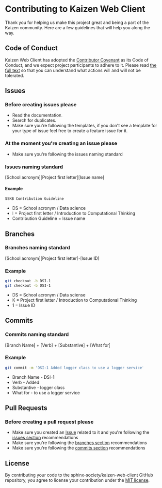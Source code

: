 # Contributing to Kaizen Web Client

Thank you for helping us make this project great and being a part of the Kaizen community. Here are a few guidelines that will help you along the way.

## Code of Conduct

Kaizen Web Client has adopted the [Contributor Covenant](https://www.contributor-covenant.org/) as its Code of Conduct, and we expect project participants to adhere to it.
Please read [the full text](/CODE_OF_CONDUCT.md) so that you can understand what actions will and will not be tolerated.

## Issues

### Before creating issues please

- Read the documentation.
- Search for duplicates.
- Make sure you're following the templates, if you don't see a template for your type of issue feel free to create a feature issue for it.

### At the moment you're creating an issue please

- Make sure you're following the issues naming standard

### Issues naming standard

[School acronym][Project first letter][Issue name]

#### Example

```bash
SSKB Contribution Guideline
```

- DS = School acronym / Data science
- I = Project first letter / Introduction to Computational Thinking
- Contribution Guideline = Issue name

## Branches

### Branches naming standard

[School acronym][Project first letter]-[Issue ID]

### Example

```bash
git checkout -b DSI-1
git checkout -b DSI-1
```

- DS = School acronym / Data sciense 
- K = Project first letter / Introduction to Computational Thinking
- 1 = Issue ID

## Commits

### Commits naming standard

[Branch Name] + [Verb] + [Substantive] + [What for]

### Example

```bash
git commit -m 'DSI-1 Added logger class to use a logger service'
```

- Branch Name - DSI-1
- Verb - Added
- Substantive - logger class
- What for - to use a logger service

## Pull Requests

### Before creating a pull request please

- Make sure you created an [Issue](url) related to it and you're following the [issues section](#Issues) recommendations 
- Make sure you're following the [branches section](#Branches) recommendations
- Make sure you're following the [commits section](#Commits) recommendations

## License

By contributing your code to the sphinx-society/kaizen-web-client GitHub repository, you agree to license your contribution under the [MIT license](/LICENSE).
